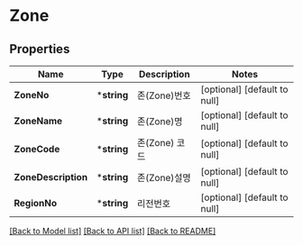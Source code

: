 # Zone

## Properties
Name | Type | Description | Notes
------------ | ------------- | ------------- | -------------
**ZoneNo** | ***string** | 존(Zone)번호 | [optional] [default to null]
**ZoneName** | ***string** | 존(Zone)명 | [optional] [default to null]
**ZoneCode** | ***string** | 존(Zone) 코드 | [optional] [default to null]
**ZoneDescription** | ***string** | 존(Zone)설명 | [optional] [default to null]
**RegionNo** | ***string** | 리전번호 | [optional] [default to null]

[[Back to Model list]](../README.md#documentation-for-models) [[Back to API list]](../README.md#documentation-for-api-endpoints) [[Back to README]](../README.md)


